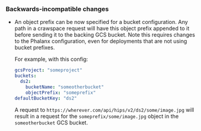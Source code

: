 ### Backwards-incompatible changes

- An object prefix can be now specified for a bucket configuration. Any path in a crawspace request will have this object prefix appended to it before sending it to the backing GCS bucket. Note this requires changes to the Phalanx configuration, even for deployments that are not using bucket prefixes.

  For example, with this config:

  ```yaml
  gcsProject: "someproject"
  buckets:
    ds2:
      bucketName: "someotherbucket"
      objectPrefix: "someprefix"
  defaultBucketKey: "ds2"
  ```

  A request to `https://wherever.com/api/hips/v2/ds2/some/image.jpg` will result in a request for the `someprefix/some/image.jpg` object in the `someotherbucket` GCS bucket.
